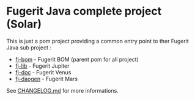 # Fugerit Java complete project (Solar)

This is just a pom project providing a common entry point to ther Fugerit Java sub project :
* [fj-bom](https://github.com/fugerit-org/fj-bom) - Fugerit BOM (parent pom for all project)
* [fj-lib](https://github.com/fugerit-org/fj-lib) - Fugerit Jupiter
* [fj-doc](https://github.com/fugerit-org/fj-doc) - Fugerit Venus
* [fj-daogen](https://github.com/fugerit-org/fj-daogen) - Fugerit Mars

See [CHANGELOG.md](CHANGELOG.md) for more informations.